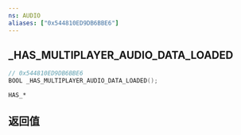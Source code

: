 ```yaml
---
ns: AUDIO
aliases: ["0x544810ED9DB6BBE6"]
---
```

## _HAS_MULTIPLAYER_AUDIO_DATA_LOADED

```c
// 0x544810ED9DB6BBE6
BOOL _HAS_MULTIPLAYER_AUDIO_DATA_LOADED();
```

```
HAS_*
```

## 返回值
